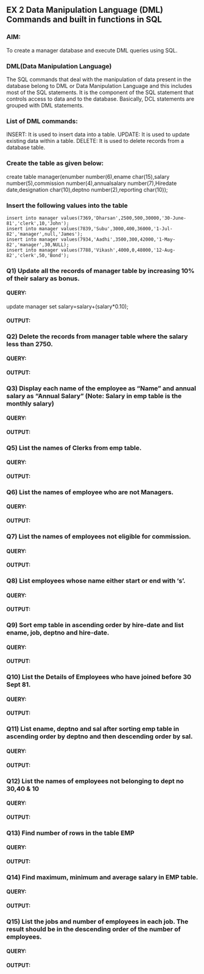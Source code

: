 ## EX 2 Data Manipulation Language (DML) Commands and built in functions in SQL
### AIM:
To create a manager database and execute DML queries using SQL.

### DML(Data Manipulation Language)
The SQL commands that deal with the manipulation of data present in the database belong to DML or Data Manipulation Language and this includes most of the SQL statements. It is the component of the SQL statement that controls access to data and to the database. Basically, DCL statements are grouped with DML statements.
### List of DML commands:
INSERT: It is used to insert data into a table.
UPDATE: It is used to update existing data within a table.
DELETE: It is used to delete records from a database table.
### Create the table as given below:
create table manager(enumber number(6),ename char(15),salary number(5),commission number(4),annualsalary number(7),Hiredate date,designation char(10),deptno number(2),reporting char(10));
### Insert the following values into the table
```
insert into manager values(7369,'Dharsan',2500,500,30000,'30-June-81','clerk',10,'John');
insert into manager values(7839,'Subu',3000,400,36000,'1-Jul-82','manager',null,'James');
insert into manager values(7934,'Aadhi',3500,300,42000,'1-May-82','manager',30,NULL);
insert into manager values(7788,'Vikash',4000,0,48000,'12-Aug-82','clerk',50,'Bond');
```
### Q1) Update all the records of manager table by increasing 10% of their salary as bonus.
#### QUERY:
update manager set salary=salary+(salary*0.10);
#### OUTPUT:

### Q2) Delete the records from manager table where the salary less than 2750.
#### QUERY:
#### OUTPUT:
### Q3) Display each name of the employee as “Name” and annual salary as “Annual Salary” (Note: Salary in emp table is the monthly salary)
#### QUERY:
#### OUTPUT:
### Q5) List the names of Clerks from emp table.
#### QUERY:
#### OUTPUT:
### Q6) List the names of employee who are not Managers.
#### QUERY:
#### OUTPUT:
### Q7) List the names of employees not eligible for commission.
#### QUERY:
#### OUTPUT:
### Q8) List employees whose name either start or end with ‘s’.
#### QUERY:
#### OUTPUT:
### Q9) Sort emp table in ascending order by hire-date and list ename, job, deptno and hire-date.
#### QUERY:
#### OUTPUT:
### Q10) List the Details of Employees who have joined before 30 Sept 81.
#### QUERY:
#### OUTPUT:
### Q11) List ename, deptno and sal after sorting emp table in ascending order by deptno and then descending order by sal.
#### QUERY:
#### OUTPUT:
### Q12) List the names of employees not belonging to dept no 30,40 & 10
#### QUERY:
#### OUTPUT:
### Q13) Find number of rows in the table EMP
#### QUERY:
#### OUTPUT:
### Q14) Find maximum, minimum and average salary in EMP table.
#### QUERY:
#### OUTPUT:
### Q15) List the jobs and number of employees in each job. The result should be in the descending order of the number of employees.
#### QUERY:
#### OUTPUT:
